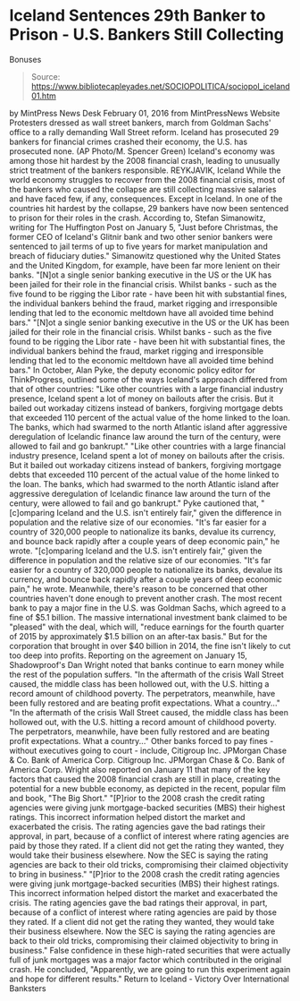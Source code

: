 # Iceland Sentences 29th Banker to Prison - U.S. Bankers Still Collecting 
Bonuses

> Source: https://www.bibliotecapleyades.net/SOCIOPOLITICA/sociopol_iceland01.htm

by MintPress News Desk February 01, 2016
from MintPressNews Website
Protesters dressed as wall street bankers,
march from Goldman Sachs' office
to a rally demanding Wall Street reform.
Iceland has prosecuted 29 bankers
for financial crimes crashed their economy,
the U.S. has prosecuted none.
(AP Photo/M. Spencer Green)
Iceland's economy
was among those hit hardest
by the 2008 financial crash,
leading to unusually strict treatment
of the bankers responsible.
REYKJAVIK, Iceland
While the world economy struggles to recover from the 2008 financial crisis, most of the bankers who caused the collapse are still collecting massive salaries and have faced few, if any, consequences. Except in Iceland.
In one of the countries hit hardest by the collapse, 29 bankers have now been sentenced to prison for their roles in the crash.
According to, Stefan Simanowitz, writing for The Huffington Post on January 5,
"Just before Christmas, the former CEO of Iceland's Glitnir bank and two other senior bankers were sentenced to jail terms of up to five years for market manipulation and breach of fiduciary duties."
Simanowitz questioned why the United States and the United Kingdom, for example, have been far more lenient on their banks.
"[N]ot a single senior banking executive in the US or the UK has been jailed for their role in the financial crisis. Whilst banks - such as the five found to be rigging the Libor rate - have been hit with substantial fines, the individual bankers behind the fraud, market rigging and irresponsible lending that led to the economic meltdown have all avoided time behind bars."
"[N]ot a single senior banking executive in the US or the UK has been jailed for their role in the financial crisis.
Whilst banks - such as the five found to be rigging the Libor rate - have been hit with substantial fines, the individual bankers behind the fraud, market rigging and irresponsible lending that led to the economic meltdown have all avoided time behind bars."
In October, Alan Pyke, the deputy economic policy editor for ThinkProgress, outlined some of the ways Iceland's approach differed from that of other countries:
"Like other countries with a large financial industry presence, Iceland spent a lot of money on bailouts after the crisis. But it bailed out workaday citizens instead of bankers, forgiving mortgage debts that exceeded 110 percent of the actual value of the home linked to the loan. The banks, which had swarmed to the north Atlantic island after aggressive deregulation of Icelandic finance law around the turn of the century, were allowed to fail and go bankrupt."
"Like other countries with a large financial industry presence, Iceland spent a lot of money on bailouts after the crisis.
But it bailed out workaday citizens instead of bankers, forgiving mortgage debts that exceeded 110 percent of the actual value of the home linked to the loan.
The banks, which had swarmed to the north Atlantic island after aggressive deregulation of Icelandic finance law around the turn of the century, were allowed to fail and go bankrupt."
Pyke cautioned that,
"[c]omparing Iceland and the U.S. isn't entirely fair," given the difference in population and the relative size of our economies. "It's far easier for a country of 320,000 people to nationalize its banks, devalue its currency, and bounce back rapidly after a couple years of deep economic pain," he wrote.
"[c]omparing Iceland and the U.S. isn't entirely fair," given the difference in population and the relative size of our economies.
"It's far easier for a country of 320,000 people to nationalize its banks, devalue its currency, and bounce back rapidly after a couple years of deep economic pain," he wrote.
Meanwhile, there's reason to be concerned that other countries haven't done enough to prevent another crash.
The most recent bank to pay a major fine in the U.S. was Goldman Sachs, which agreed to a fine of $5.1 billion. The massive international investment bank claimed to be "pleased" with the deal, which will,
"reduce earnings for the fourth quarter of 2015 by approximately $1.5 billion on an after-tax basis."
But for the corporation that brought in over $40 billion in 2014, the fine isn't likely to cut too deep into profits.
Reporting on the agreement on January 15, Shadowproof's Dan Wright noted that banks continue to earn money while the rest of the population suffers.
"In the aftermath of the crisis Wall Street caused, the middle class has been hollowed out, with the U.S. hitting a record amount of childhood poverty. The perpetrators, meanwhile, have been fully restored and are beating profit expectations. What a country..."
"In the aftermath of the crisis Wall Street caused, the middle class has been hollowed out, with the U.S. hitting a record amount of childhood poverty.
The perpetrators, meanwhile, have been fully restored and are beating profit expectations. What a country..."
Other banks forced to pay fines - without executives going to court - include,
Citigroup Inc. JPMorgan Chase & Co. Bank of America Corp.
Citigroup Inc.
JPMorgan Chase & Co.
Bank of America Corp.
Wright also reported on January 11 that many of the key factors that caused the 2008 financial crash are still in place, creating the potential for a new bubble economy, as depicted in the recent, popular film and book, "The Big Short."
"[P]rior to the 2008 crash the credit rating agencies were giving junk mortgage-backed securities (MBS) their highest ratings. This incorrect information helped distort the market and exacerbated the crisis. The rating agencies gave the bad ratings their approval, in part, because of a conflict of interest where rating agencies are paid by those they rated. If a client did not get the rating they wanted, they would take their business elsewhere. Now the SEC is saying the rating agencies are back to their old tricks, compromising their claimed objectivity to bring in business."
"[P]rior to the 2008 crash the credit rating agencies were giving junk mortgage-backed securities (MBS) their highest ratings.
This incorrect information helped distort the market and exacerbated the crisis. The rating agencies gave the bad ratings their approval, in part, because of a conflict of interest where rating agencies are paid by those they rated. If a client did not get the rating they wanted, they would take their business elsewhere.
Now the SEC is saying the rating agencies are back to their old tricks, compromising their claimed objectivity to bring in business."
False confidence in these high-rated securities that were actually full of junk mortgages was a major factor which contributed in the original crash.
He concluded,
"Apparently, we are going to run this experiment again and hope for different results."
Return to Iceland - Victory Over International Banksters
